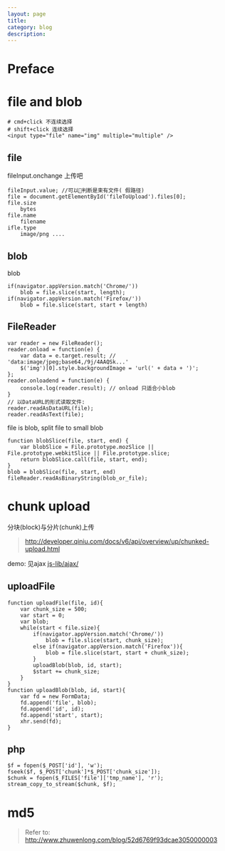 ```yaml
---
layout: page
title:	
category: blog
description: 
---
```

# Preface

# file and blob

    # cmd+click 不连续选择
    # shift+click 连续选择
    <input type="file" name="img" multiple="multiple" />

## file
fileInput.onchange 上传吧

    fileInput.value; //可以判断是束有文件( 假路径)
	file = document.getElementById('fileToUpload').files[0];
	file.size
		bytes
	file.name
		filename
	ifle.type
		image/png ....

## blob
blob

	if(navigator.appVersion.match('Chrome/'))
		blob = file.slice(start, length);
	if(navigator.appVersion.match('Firefox/'))
		blob = file.slice(start, start + length)

## FileReader

    var reader = new FileReader();
    reader.onload = function(e) {
        var data = e.target.result; // 'data:image/jpeg;base64,/9j/4AAQSk...'            
        $('img')[0].style.backgroundImage = 'url(' + data + ')';
    };
    reader.onloadend = function(e) {
        console.log(reader.result); // onload 只适合小blob
    }
    // 以DataURL的形式读取文件:
    reader.readAsDataURL(file);
    reader.readAsText(file);

file is blob, split file to small blob

    function blobSlice(file, start, end) {
        var blobSlice = File.prototype.mozSlice || File.prototype.webkitSlice || File.prototype.slice;
        return blobSlice.call(file, start, end);
    }
    blob = blobSlice(file, start, end)
    fileReader.readAsBinaryString(blob_or_file);

# chunk upload
分块(block)与分片(chunk)上传
> http://developer.qiniu.com/docs/v6/api/overview/up/chunked-upload.html

demo: 见ajax
[js-lib/ajax/](js-lib/ajax/)

## uploadFile

	function uploadFile(file, id){
		var chunk_size = 500;
		var start = 0;
		var blob;
		while(start < file.size){
			if(navigator.appVersion.match('Chrome/'))
				blob = file.slice(start, chunk_size);
			else if(navigator.appVersion.match('Firefox')){
				blob = file.slice(start, start + chunk_size);
			}
			uploadBlob(blob, id, start);
			$start += chunk_size;
		}
	}
	function uploadBlob(blob, id, start){
		var fd = new FormData;
		fd.append('file', blob);
		fd.append('id', id);
		fd.append('start', start);
		xhr.send(fd);
	}

## php

	$f = fopen($_POST['id'], 'w');
	fseek($f, $_POST['chunk']*$_POST['chunk_size']);
	$chunk = fopen($_FILES['file']['tmp_name'], 'r');
	stream_copy_to_stream($chunk, $f);

# md5
> Refer to: http://www.zhuwenlong.com/blog/52d6769f93dcae3050000003
